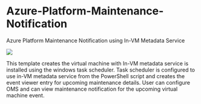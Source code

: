# Azure-Platform-Maintenance-Notification
Azure Platform Maintenance Notification using In-VM Metadata Service

<a href="https://portal.azure.com/#create/Microsoft.Template/uri/https%3A%2F%2Fraw.githubusercontent.com%2Fwasimbloch%2FAzure-Platform-Maintenance-Notification%2Fmaster%2Fazuredeploy.json" target="_blank">
    <img src="http://azuredeploy.net/deploybutton.png"/>
</a>

This template creates the virtual machine with In-VM metadata service is installed using the windows task scheduler. Task scheduler is configured to use in-VM metadata service from the PowerShell script and creates the event viewer entry for upcoming maintenance details. User can configure OMS and can view maintenance notification for the upcoming virtual machine event.
